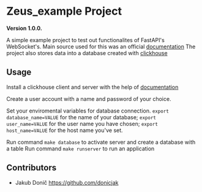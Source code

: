 # Zeus_example Project


**Version 1.0.0.**

A simple example project to test out functionalites of FastAPI's WebSocket's. Main source used for this was an official [documentation](https://fastapi.tiangolo.com/advanced/websockets/) 
The project also stores data into a database created with [clickhouse](https://clickhouse.com/)

## Usage

Install a clickhouse client and server with the help of [documentation](https://clickhouse.com/docs/en/getting-started/install/)

Create a user account with a name and password of your choice.

Set your enviromental variables for database connection. 
```export database_name=VALUE``` for the name of your database;
```export user_name=VALUE``` for the user name you have chosen;
```export host_name=VALUE``` for the host name you've set.

Run command ```make database``` to activate server and create a database with a table
Run command ```make runserver``` to run an application

## Contributors

- Jakub Donič <https://github.com/donicjak>
